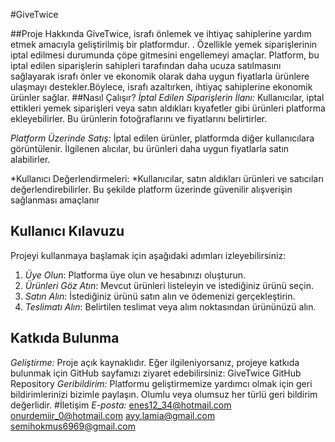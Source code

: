 #GiveTwice

##Proje Hakkında
GiveTwice, israfı önlemek ve ihtiyaç sahiplerine yardım etmek amacıyla geliştirilmiş bir platformdur. . Özellikle yemek siparişlerinin iptal edilmesi durumunda çöpe gitmesini engellemeyi amaçlar. Platform, bu iptal edilen siparişlerin sahipleri tarafından daha ucuza satılmasını sağlayarak israfı önler ve ekonomik olarak daha uygun fiyatlarla ürünlere ulaşmayı destekler.Böylece, israfı azaltırken, ihtiyaç sahiplerine ekonomik ürünler sağlar.
##Nasıl Çalışır?
*İptal Edilen Siparişlerin İlanı:* Kullanıcılar, iptal ettikleri yemek siparişleri veya satın aldıkları kıyafetler gibi ürünleri platforma ekleyebilirler. Bu ürünlerin fotoğraflarını ve fiyatlarını belirtirler.

*Platform Üzerinde Satış:* İptal edilen ürünler, platformda diğer kullanıcılara görüntülenir. İlgilenen alıcılar, bu ürünleri daha uygun fiyatlarla satın alabilirler.

*Kullanıcı Değerlendirmeleri: *Kullanıcılar, satın aldıkları ürünleri ve satıcıları değerlendirebilirler. Bu şekilde platform üzerinde güvenilir alışverişin sağlanması amaçlanır
## Kullanıcı Kılavuzu

Projeyi kullanmaya başlamak için aşağıdaki adımları izleyebilirsiniz:

1. *Üye Olun*: Platforma üye olun ve hesabınızı oluşturun.
2. *Ürünleri Göz Atın*: Mevcut ürünleri listeleyin ve istediğiniz ürünü seçin.
3. *Satın Alın*: İstediğiniz ürünü satın alın ve ödemenizi gerçekleştirin.
4. *Teslimatı Alın*: Belirtilen teslimat veya alım noktasından ürününüzü alın.

## Katkıda Bulunma
*Geliştirme:* Proje açık kaynaklıdır. Eğer ilgileniyorsanız, projeye katkıda bulunmak için GitHub sayfamızı ziyaret edebilirsiniz: GiveTwice GitHub Repository
*Geribildirim:* Platformu geliştirmemize yardımcı olmak için geri bildirimlerinizi bizimle paylaşın. Olumlu veya olumsuz her türlü geri bildirim değerlidir.
#İletişim
*E-posta:*
enes12_34@hotmail.com
onurdemiir_0@hotmail.com
ayy.lamia@gmail.com
semihokmus6969@gmail.com



 




